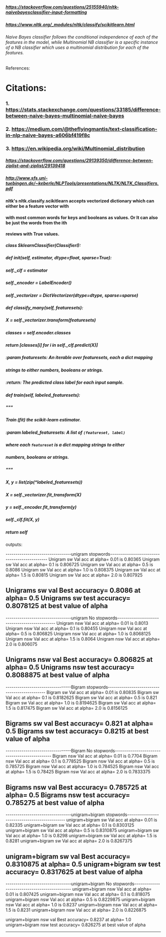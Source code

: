 ##### https://stackoverflow.com/questions/25155940/nltk-naivebayesclassifier-input-formatting
##### https://www.nltk.org/_modules/nltk/classify/scikitlearn.html

###### Naive Bayes classifier follows the conditional independence of each of the features in the model, while Multinomial NB classifier is a specific instance of a NB classifier which uses a multinomial distribution for each of the features.

References:
# Citations:
### 1. https://stats.stackexchange.com/questions/33185/difference-between-naive-bayes-multinomial-naive-bayes
### 2. https://medium.com/@theflyingmantis/text-classification-in-nlp-naive-bayes-a606bf419f8c
### 3. https://en.wikipedia.org/wiki/Multinomial_distribution


##### https://stackoverflow.com/questions/29139350/difference-between-ziplist-and-ziplist/29139418

##### http://www.sfs.uni-tuebingen.de/~keberle/NLPTools/presentations/NLTK/NLTK_Classifiers.pdf

#### nltk's nltk.classify.scikitlearn accepts vectorized dictionary which can either be a  feature vector with 
#### with most common words for keys and booleans as values. Or It can also be just the words from the ith 
#### reviews with True values. 

##### class SklearnClassifier(ClassifierI):
##### 

#####     def __init__(self, estimator, dtype=float, sparse=True):
      
#####   self._clf = estimator
      
#####   self._encoder = LabelEncoder()
      
#####   self._vectorizer = DictVectorizer(dtype=dtype, sparse=sparse)
    
##### def classify_many(self, featuresets):
     
#####    X = self._vectorizer.transform(featuresets)
      
#####   classes = self._encoder.classes_
      
#####   return [classes[i] for i in self._clf.predict(X)]


##### :param featuresets: An iterable over featuresets, each a dict mapping
   
#####  strings to either numbers, booleans or strings.

##### :return: The predicted class label for each input sample.



#####  def train(self, labeled_featuresets):
      
#####   """
      
#####   Train (fit) the scikit-learn estimator.

      
#####   :param labeled_featuresets: A list of ``(featureset, label)``
      
#####       where each ``featureset`` is a dict mapping strings to either
      
#####       numbers, booleans or strings.
      
#####   """

      
#####   X, y = list(zip(*labeled_featuresets))
      
#####   X = self._vectorizer.fit_transform(X)
      
#####   y = self._encoder.fit_transform(y)
      
#####   self._clf.fit(X, y)

      
#####   return self


outputs:


---------------------------------unigram stopwords----------------------------------------------
Unigram sw Val acc at alpha= 0.01  is  0.80365
Unigram sw Val acc at alpha= 0.1  is  0.806725
Unigram sw Val acc at alpha= 0.5  is  0.8086
Unigram sw Val acc at alpha= 1.0  is  0.808375
Unigram sw Val acc at alpha= 1.5  is  0.80815
Unigram sw Val acc at alpha= 2.0  is  0.807925


Unigrams sw val Best accuracy= 0.8086  at alpha= 0.5
Unigrams sw test accuracy= 0.8078125  at best value of alpha
------------------------------------------------------------------------------------------------
---------------------------------unigram No stopwords----------------------------------------------
Unigram nsw Val acc at alpha= 0.01  is  0.8013
Unigram nsw Val acc at alpha= 0.1  is  0.80455
Unigram nsw Val acc at alpha= 0.5  is  0.806825
Unigram nsw Val acc at alpha= 1.0  is  0.8068125
Unigram nsw Val acc at alpha= 1.5  is  0.8064
Unigram nsw Val acc at alpha= 2.0  is  0.806075


Unigrams nsw val Best accuracy= 0.806825  at alpha= 0.5
Unigrams nsw test accuracy= 0.8088875  at best value of alpha
------------------------------------------------------------------------------------------------
---------------------------------Bigram stopwords----------------------------------------------
Bigram sw Val acc at alpha= 0.01  is  0.80835
Bigram sw Val acc at alpha= 0.1  is  0.8182625
Bigram sw Val acc at alpha= 0.5  is  0.821
Bigram sw Val acc at alpha= 1.0  is  0.8194625
Bigram sw Val acc at alpha= 1.5  is  0.817475
Bigram sw Val acc at alpha= 2.0  is  0.8156125


Bigrams sw val Best accuracy= 0.821  at alpha= 0.5
Bigrams sw test accuracy= 0.8215  at best value of alpha
------------------------------------------------------------------------------------------------
---------------------------------Bigram No stopwords----------------------------------------------
Bigram nsw Val acc at alpha= 0.01  is  0.7704
Bigram nsw Val acc at alpha= 0.1  is  0.778525
Bigram nsw Val acc at alpha= 0.5  is  0.785725
Bigram nsw Val acc at alpha= 1.0  is  0.784525
Bigram nsw Val acc at alpha= 1.5  is  0.78425
Bigram nsw Val acc at alpha= 2.0  is  0.7833375


Bigrams nsw val Best accuracy= 0.785725  at alpha= 0.5
Bigrams nsw test accuracy= 0.785275  at best value of alpha
------------------------------------------------------------------------------------------------
---------------------------------unigram+bigram stopwords----------------------------------------------
unigram+bigram sw Val acc at alpha= 0.01  is  0.82335
unigram+bigram sw Val acc at alpha= 0.1  is  0.8303125
unigram+bigram sw Val acc at alpha= 0.5  is  0.8310875
unigram+bigram sw Val acc at alpha= 1.0  is  0.8298
unigram+bigram sw Val acc at alpha= 1.5  is  0.8281
unigram+bigram sw Val acc at alpha= 2.0  is  0.8267375


unigram+bigram sw val Best accuracy= 0.8310875  at alpha= 0.5
unigram+bigram sw test accuracy= 0.8317625  at best value of alpha
------------------------------------------------------------------------------------------------
---------------------------------unigram+bigram No stopwords----------------------------------------------
unigram+bigram nsw Val acc at alpha= 0.01  is  0.807425
unigram+bigram nsw Val acc at alpha= 0.1  is  0.818075
unigram+bigram nsw Val acc at alpha= 0.5  is  0.8229875
unigram+bigram nsw Val acc at alpha= 1.0  is  0.8237
unigram+bigram nsw Val acc at alpha= 1.5  is  0.8231
unigram+bigram nsw Val acc at alpha= 2.0  is  0.8226875


unigram+bigram nsw val Best accuracy= 0.8237  at alpha= 1.0
unigram+bigram nsw test accuracy= 0.826275  at best value of alpha

----------------------------------------------------------------------------------------------